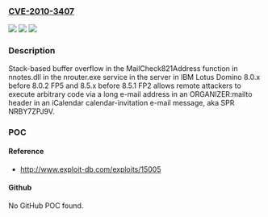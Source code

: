 ### [CVE-2010-3407](https://cve.mitre.org/cgi-bin/cvename.cgi?name=CVE-2010-3407)
![](https://img.shields.io/static/v1?label=Product&message=n%2Fa&color=blue)
![](https://img.shields.io/static/v1?label=Version&message=n%2Fa&color=blue)
![](https://img.shields.io/static/v1?label=Vulnerability&message=n%2Fa&color=brighgreen)

### Description

Stack-based buffer overflow in the MailCheck821Address function in nnotes.dll in the nrouter.exe service in the server in IBM Lotus Domino 8.0.x before 8.0.2 FP5 and 8.5.x before 8.5.1 FP2 allows remote attackers to execute arbitrary code via a long e-mail address in an ORGANIZER:mailto header in an iCalendar calendar-invitation e-mail message, aka SPR NRBY7ZPJ9V.

### POC

#### Reference
- http://www.exploit-db.com/exploits/15005

#### Github
No GitHub POC found.

